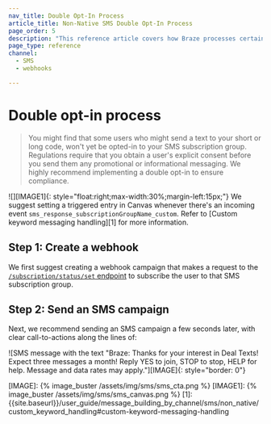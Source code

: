 ```yaml
---
nav_title: Double Opt-In Process
article_title: Non-Native SMS Double Opt-In Process
page_order: 5
description: "This reference article covers how Braze processes certain keywords for non-native SMS users, as well as best practices when creating an SMS webhook campaign."
page_type: reference
channel:
  - SMS
  - webhooks

---
```


# Double opt-in process

> You might find that some users who might send a text to your short or long code, won't yet be opted-in to your SMS subscription group. Regulations require that you obtain a user's explicit consent before you send them any promotional or informational messaging. We highly recommend implementing a double opt-in to ensure compliance. 

![][IMAGE1]{: style="float:right;max-width:30%;margin-left:15px;"}
We suggest setting a triggered entry in Canvas whenever there's an incoming event `sms_response_subscriptionGroupName_custom`. Refer to [Custom keyword messaging handling][1] for more information.

## Step 1: Create a webhook

We first suggest creating a webhook campaign that makes a request to the [`/subscription/status/set` endpoint][SSSendpoint] to subscribe the user to that SMS subscription group.

## Step 2: Send an SMS campaign

Next, we recommend sending an SMS campaign a few seconds later, with clear call-to-actions along the lines of:

![SMS message with the text "Braze: Thanks for your interest in Deal Texts! Expect three messages a month! Reply YES to join, STOP to stop, HELP for help. Message and data rates may apply."][IMAGE]{: style="border: 0"}

[SSSendpoint]: {{site.baseurl}}/api/endpoints/subscription_groups/post_update_user_subscription_group_status/
[IMAGE]: {% image_buster /assets/img/sms/sms_cta.png %}
[IMAGE1]: {% image_buster /assets/img/sms/sms_canvas.png %}
[1]: {{site.baseurl}}/user_guide/message_building_by_channel/sms/non_native/custom_keyword_handling#custom-keyword-messaging-handling
